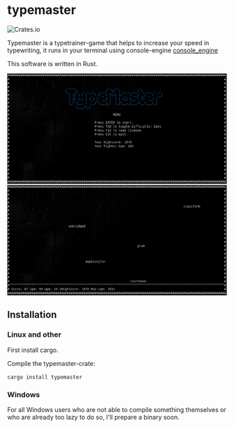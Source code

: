 # typemaster
![Crates.io](https://img.shields.io/crates/v/typemaster.svg)

Typemaster is a typetrainer-game that helps to increase your speed in typewriting,
it runs in your terminal using console-engine [console_engine](https://crates.io/crates/console_engine)

This software is written in Rust.

![menu](https://raw.githubusercontent.com/geri1701/typemaster/master/screenshots/tm_main_menu.png)
![ingame](https://raw.githubusercontent.com/geri1701/typemaster/master/screenshots/tm_ingame.png)

## Installation

### Linux and other

First install cargo.

Compile the typemaster-crate:

```
cargo install typemaster
```
### Windows

For all Windows users who are not able to compile something themselves or who are already too lazy to do so, I'll prepare a binary soon.


